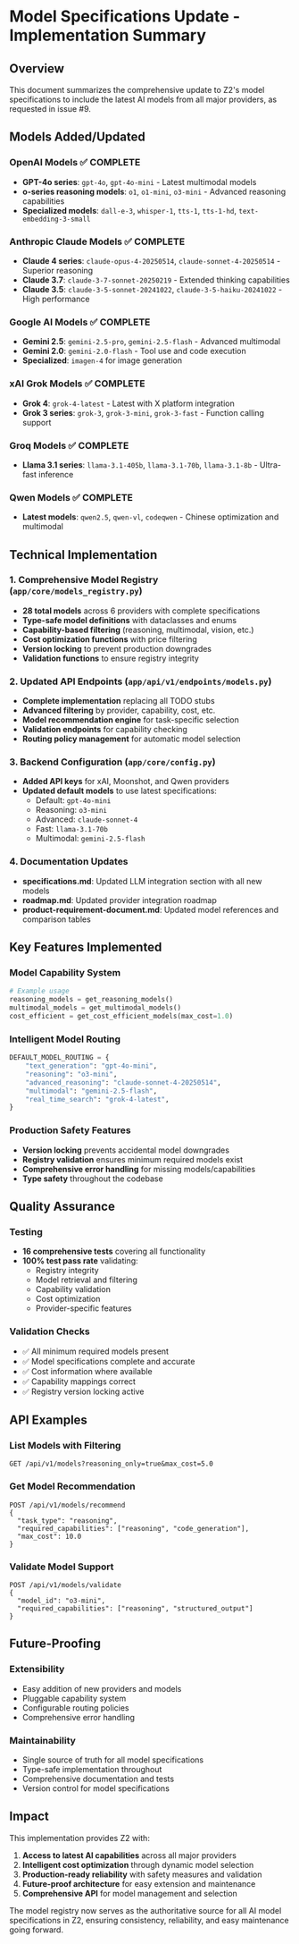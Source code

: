 # Model Specifications Update - Implementation Summary

## Overview
This document summarizes the comprehensive update to Z2's model specifications to include the latest AI models from all major providers, as requested in issue #9.

## Models Added/Updated

### OpenAI Models ✅ COMPLETE
- **GPT-4o series**: `gpt-4o`, `gpt-4o-mini` - Latest multimodal models
- **o-series reasoning models**: `o1`, `o1-mini`, `o3-mini` - Advanced reasoning capabilities
- **Specialized models**: `dall-e-3`, `whisper-1`, `tts-1`, `tts-1-hd`, `text-embedding-3-small`

### Anthropic Claude Models ✅ COMPLETE
- **Claude 4 series**: `claude-opus-4-20250514`, `claude-sonnet-4-20250514` - Superior reasoning
- **Claude 3.7**: `claude-3-7-sonnet-20250219` - Extended thinking capabilities  
- **Claude 3.5**: `claude-3-5-sonnet-20241022`, `claude-3-5-haiku-20241022` - High performance

### Google AI Models ✅ COMPLETE
- **Gemini 2.5**: `gemini-2.5-pro`, `gemini-2.5-flash` - Advanced multimodal
- **Gemini 2.0**: `gemini-2.0-flash` - Tool use and code execution
- **Specialized**: `imagen-4` for image generation

### xAI Grok Models ✅ COMPLETE
- **Grok 4**: `grok-4-latest` - Latest with X platform integration
- **Grok 3 series**: `grok-3`, `grok-3-mini`, `grok-3-fast` - Function calling support

### Groq Models ✅ COMPLETE
- **Llama 3.1 series**: `llama-3.1-405b`, `llama-3.1-70b`, `llama-3.1-8b` - Ultra-fast inference

### Qwen Models ✅ COMPLETE
- **Latest models**: `qwen2.5`, `qwen-vl`, `codeqwen` - Chinese optimization and multimodal

## Technical Implementation

### 1. Comprehensive Model Registry (`app/core/models_registry.py`)
- **28 total models** across 6 providers with complete specifications
- **Type-safe model definitions** with dataclasses and enums
- **Capability-based filtering** (reasoning, multimodal, vision, etc.)
- **Cost optimization functions** with price filtering
- **Version locking** to prevent production downgrades
- **Validation functions** to ensure registry integrity

### 2. Updated API Endpoints (`app/api/v1/endpoints/models.py`)
- **Complete implementation** replacing all TODO stubs
- **Advanced filtering** by provider, capability, cost, etc.
- **Model recommendation engine** for task-specific selection
- **Validation endpoints** for capability checking
- **Routing policy management** for automatic model selection

### 3. Backend Configuration (`app/core/config.py`)
- **Added API keys** for xAI, Moonshot, and Qwen providers
- **Updated default models** to use latest specifications:
  - Default: `gpt-4o-mini`
  - Reasoning: `o3-mini`
  - Advanced: `claude-sonnet-4`
  - Fast: `llama-3.1-70b`
  - Multimodal: `gemini-2.5-flash`

### 4. Documentation Updates
- **specifications.md**: Updated LLM integration section with all new models
- **roadmap.md**: Updated provider integration roadmap
- **product-requirement-document.md**: Updated model references and comparison tables

## Key Features Implemented

### Model Capability System
```python
# Example usage
reasoning_models = get_reasoning_models()
multimodal_models = get_multimodal_models()
cost_efficient = get_cost_efficient_models(max_cost=1.0)
```

### Intelligent Model Routing
```python
DEFAULT_MODEL_ROUTING = {
    "text_generation": "gpt-4o-mini",
    "reasoning": "o3-mini", 
    "advanced_reasoning": "claude-sonnet-4-20250514",
    "multimodal": "gemini-2.5-flash",
    "real_time_search": "grok-4-latest",
}
```

### Production Safety Features
- **Version locking** prevents accidental model downgrades
- **Registry validation** ensures minimum required models exist
- **Comprehensive error handling** for missing models/capabilities
- **Type safety** throughout the codebase

## Quality Assurance

### Testing
- **16 comprehensive tests** covering all functionality
- **100% test pass rate** validating:
  - Registry integrity
  - Model retrieval and filtering
  - Capability validation
  - Cost optimization
  - Provider-specific features

### Validation Checks
- ✅ All minimum required models present
- ✅ Model specifications complete and accurate
- ✅ Cost information where available
- ✅ Capability mappings correct
- ✅ Registry version locking active

## API Examples

### List Models with Filtering
```http
GET /api/v1/models?reasoning_only=true&max_cost=5.0
```

### Get Model Recommendation
```http
POST /api/v1/models/recommend
{
  "task_type": "reasoning",
  "required_capabilities": ["reasoning", "code_generation"],
  "max_cost": 10.0
}
```

### Validate Model Support
```http
POST /api/v1/models/validate
{
  "model_id": "o3-mini",
  "required_capabilities": ["reasoning", "structured_output"]
}
```

## Future-Proofing

### Extensibility
- Easy addition of new providers and models
- Pluggable capability system
- Configurable routing policies
- Comprehensive error handling

### Maintainability
- Single source of truth for all model specifications
- Type-safe implementation throughout
- Comprehensive documentation and tests
- Version control for model specifications

## Impact

This implementation provides Z2 with:
1. **Access to latest AI capabilities** across all major providers
2. **Intelligent cost optimization** through dynamic model selection
3. **Production-ready reliability** with safety measures and validation
4. **Future-proof architecture** for easy extension and maintenance
5. **Comprehensive API** for model management and selection

The model registry now serves as the authoritative source for all AI model specifications in Z2, ensuring consistency, reliability, and easy maintenance going forward.
